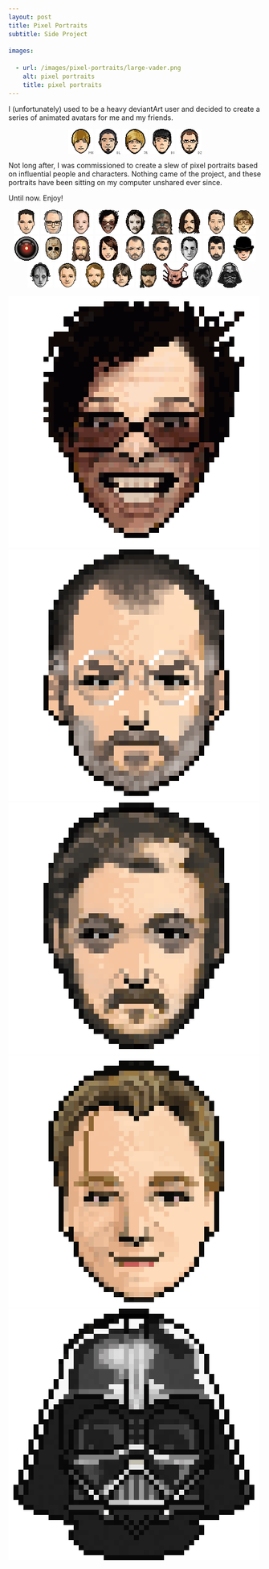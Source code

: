 ```yaml
---
layout: post
title: Pixel Portraits
subtitle: Side Project

images:

  - url: /images/pixel-portraits/large-vader.png
    alt: pixel portraits
    title: pixel portraits
---
```


I (unfortunately) used to be a heavy deviantArt user and decided to create a series of animated avatars for me and my friends.

<p style="text-align:center;line-height:0">
	<img class="possst nm" src="/images/pixel-portraits/michael137.gif" alt="pixel portrait of michael137" />
	<img class="possst nm" src="/images/pixel-portraits/romanxvx.gif" alt="pixel portrait of romanxvx" />
	<img class="possst nm" src="/images/pixel-portraits/runkman.gif" alt="pixel portrait of runkman" />
	<img class="possst nm" src="/images/pixel-portraits/l-beej-l.gif" alt="pixel portrait of l-beej-l" />
	<img class="possst nm" src="/images/pixel-portraits/arkoffire.gif" alt="pixel portrait of arkoffire" />
</p>

Not long after, I was commissioned to create a slew of pixel portraits based on influential people and characters. Nothing came of the project, and these portraits have been sitting on my computer unshared ever since.

Until now. Enjoy!

<p style="text-align:center">
	<img class="possst nm" src="/images/pixel-portraits/aronofsky.gif" alt="pixel portrait of aranofsky" />
	<img class="possst nm" src="/images/pixel-portraits/asimov.gif" alt="pixel portrait of asimov" />
	<img class="possst nm" src="/images/pixel-portraits/bird.gif" alt="pixel portrait of bird" />
	<img class="possst nm" src="/images/pixel-portraits/burton.gif" alt="pixel portrait of burton" />
	<img class="possst nm" src="/images/pixel-portraits/carpenter.gif" alt="pixel portrait of carpenter" />
	<img class="possst nm" src="/images/pixel-portraits/chewie.gif" alt="pixel portrait of chewie" />
	<img class="possst nm" src="/images/pixel-portraits/cunningham.gif" alt="pixel portrait of cunningham" />
	<img class="possst nm" src="/images/pixel-portraits/disney.gif" alt="pixel portrait of disney" />
	<img class="possst nm" src="/images/pixel-portraits/gates.gif" alt="pixel portrait of gates" />
	<img class="possst nm" src="/images/pixel-portraits/hal.gif" alt="pixel portrait of hal" />
	<img class="possst nm" src="/images/pixel-portraits/jason.gif" alt="pixel portrait of jason" />
	<img class="possst nm" src="/images/pixel-portraits/jesus.gif" alt="pixel portrait of jesus" />
	<img class="possst nm" src="/images/pixel-portraits/jill.gif" alt="pixel portrait of jill" />
	<img class="possst nm" src="/images/pixel-portraits/jobs.gif" alt="pixel portrait of jobs" />
	<img class="possst nm" src="/images/pixel-portraits/kubrik.gif" alt="pixel portrait of kubrik" />
	<img class="possst nm" src="/images/pixel-portraits/lang.gif" alt="pixel portrait of lang" />
	<img class="possst nm" src="/images/pixel-portraits/lucas.gif" alt="pixel portrait of lucas" />
	<img class="possst nm" src="/images/pixel-portraits/mcdowell.gif" alt="pixel portrait of mcdowell" />
	<img class="possst nm" src="/images/pixel-portraits/metropolis.gif" alt="pixel portrait of metropolis" />
	<img class="possst nm" src="/images/pixel-portraits/nolan.gif" alt="pixel portrait of nolan" />
	<img class="possst nm" src="/images/pixel-portraits/ridley.gif" alt="pixel portrait of ridley" />
	<img class="possst nm" src="/images/pixel-portraits/skywalker.gif" alt="pixel portrait of skywalker" />
	<img class="possst nm" src="/images/pixel-portraits/snake.gif" alt="pixel portrait of snake" />
	<img class="possst nm" src="/images/pixel-portraits/spiderhead.gif" alt="pixel portrait of spiderhead" />
	<img class="possst nm" src="/images/pixel-portraits/they_live.gif" alt="pixel portrait of they live" />
	<img class="possst nm" src="/images/pixel-portraits/vader.gif" alt="pixel portrait of vader" />
</p>

<img class="aligncenter possst" src="/images/pixel-portraits/large-burton.png" alt="pixel portrait of burton" />
<img class="aligncenter possst" src="/images/pixel-portraits/large-jobs.png" alt="pixel portrait of jobs" />
<img class="aligncenter possst" src="/images/pixel-portraits/large-kubrik.png" alt="pixel portrait of kubrik" />
<img class="aligncenter possst" src="/images/pixel-portraits/large-nolan.png" alt="pixel portrait of nolan" />
<img class="aligncenter possst" src="/images/pixel-portraits/large-vader.png" alt="pixel portrait of vader" />